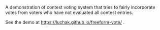 A demonstration of contest voting system that tries to fairly incorporate votes from voters who have not evaluated all
contest entries.

See the demo at https://luchak.github.io/freeform-vote/ .
